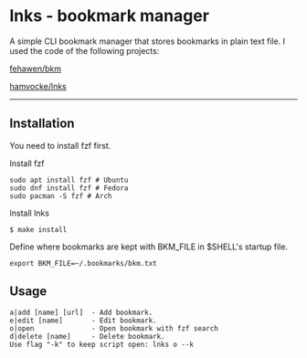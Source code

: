 # lnks - bookmark manager

A simple CLI bookmark manager that stores bookmarks in plain text file.
I used the code of the following projects:

[fehawen/bkm](https://github.com/fehawen/bkm)

[hamvocke/lnks](https://github.com/hamvocke/lnks)

------------

## Installation

You need to install fzf first.

Install fzf

```
sudo apt install fzf # Ubuntu
sudo dnf install fzf # Fedora
sudo pacman -S fzf # Arch
```

Install lnks

```
$ make install
```

Define where bookmarks are kept with BKM_FILE in $SHELL's startup file.

```
export BKM_FILE=~/.bookmarks/bkm.txt
```

## Usage

```
a|add [name] [url]  - Add bookmark.
e|edit [name]       - Edit bookmark.
o|open              - Open bookmark with fzf search
d|delete [name]     - Delete bookmark.
Use flag "-k" to keep script open: lnks o --k

```
